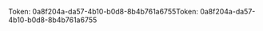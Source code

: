 <span data-ttu-id="caba0-101">Token: 0a8f204a-da57-4b10-b0d8-8b4b761a6755</span><span class="sxs-lookup"><span data-stu-id="caba0-101">Token: 0a8f204a-da57-4b10-b0d8-8b4b761a6755</span></span>